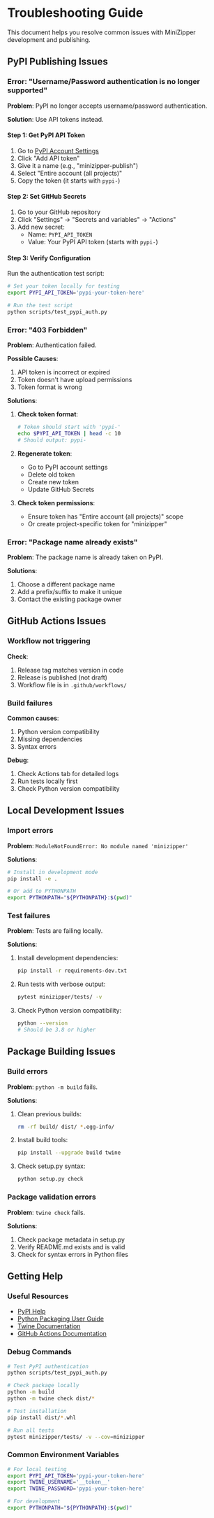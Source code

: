 # Troubleshooting Guide

This document helps you resolve common issues with MiniZipper development and publishing.

## PyPI Publishing Issues

### Error: "Username/Password authentication is no longer supported"

**Problem**: PyPI no longer accepts username/password authentication.

**Solution**: Use API tokens instead.

#### Step 1: Get PyPI API Token

1. Go to [PyPI Account Settings](https://pypi.org/manage/account/)
2. Click "Add API token"
3. Give it a name (e.g., "minizipper-publish")
4. Select "Entire account (all projects)"
5. Copy the token (it starts with `pypi-`)

#### Step 2: Set GitHub Secrets

1. Go to your GitHub repository
2. Click "Settings" → "Secrets and variables" → "Actions"
3. Add new secret:
   - Name: `PYPI_API_TOKEN`
   - Value: Your PyPI API token (starts with `pypi-`)

#### Step 3: Verify Configuration

Run the authentication test script:

```bash
# Set your token locally for testing
export PYPI_API_TOKEN='pypi-your-token-here'

# Run the test script
python scripts/test_pypi_auth.py
```

### Error: "403 Forbidden"

**Problem**: Authentication failed.

**Possible Causes**:
1. API token is incorrect or expired
2. Token doesn't have upload permissions
3. Token format is wrong

**Solutions**:

1. **Check token format**:
   ```bash
   # Token should start with 'pypi-'
   echo $PYPI_API_TOKEN | head -c 10
   # Should output: pypi-
   ```

2. **Regenerate token**:
   - Go to PyPI account settings
   - Delete old token
   - Create new token
   - Update GitHub Secrets

3. **Check token permissions**:
   - Ensure token has "Entire account (all projects)" scope
   - Or create project-specific token for "minizipper"

### Error: "Package name already exists"

**Problem**: The package name is already taken on PyPI.

**Solutions**:
1. Choose a different package name
2. Add a prefix/suffix to make it unique
3. Contact the existing package owner

## GitHub Actions Issues

### Workflow not triggering

**Check**:
1. Release tag matches version in code
2. Release is published (not draft)
3. Workflow file is in `.github/workflows/`

### Build failures

**Common causes**:
1. Python version compatibility
2. Missing dependencies
3. Syntax errors

**Debug**:
1. Check Actions tab for detailed logs
2. Run tests locally first
3. Check Python version compatibility

## Local Development Issues

### Import errors

**Problem**: `ModuleNotFoundError: No module named 'minizipper'`

**Solutions**:
```bash
# Install in development mode
pip install -e .

# Or add to PYTHONPATH
export PYTHONPATH="${PYTHONPATH}:$(pwd)"
```

### Test failures

**Problem**: Tests are failing locally.

**Solutions**:
1. Install development dependencies:
   ```bash
   pip install -r requirements-dev.txt
   ```

2. Run tests with verbose output:
   ```bash
   pytest minizipper/tests/ -v
   ```

3. Check Python version compatibility:
   ```bash
   python --version
   # Should be 3.8 or higher
   ```

## Package Building Issues

### Build errors

**Problem**: `python -m build` fails.

**Solutions**:
1. Clean previous builds:
   ```bash
   rm -rf build/ dist/ *.egg-info/
   ```

2. Install build tools:
   ```bash
   pip install --upgrade build twine
   ```

3. Check setup.py syntax:
   ```bash
   python setup.py check
   ```

### Package validation errors

**Problem**: `twine check` fails.

**Solutions**:
1. Check package metadata in setup.py
2. Verify README.md exists and is valid
3. Check for syntax errors in Python files

## Getting Help

### Useful Resources

- [PyPI Help](https://pypi.org/help/)
- [Python Packaging User Guide](https://packaging.python.org/)
- [Twine Documentation](https://twine.readthedocs.io/)
- [GitHub Actions Documentation](https://docs.github.com/en/actions)

### Debug Commands

```bash
# Test PyPI authentication
python scripts/test_pypi_auth.py

# Check package locally
python -m build
python -m twine check dist/*

# Test installation
pip install dist/*.whl

# Run all tests
pytest minizipper/tests/ -v --cov=minizipper
```

### Common Environment Variables

```bash
# For local testing
export PYPI_API_TOKEN='pypi-your-token-here'
export TWINE_USERNAME='__token__'
export TWINE_PASSWORD='pypi-your-token-here'

# For development
export PYTHONPATH="${PYTHONPATH}:$(pwd)"
```
